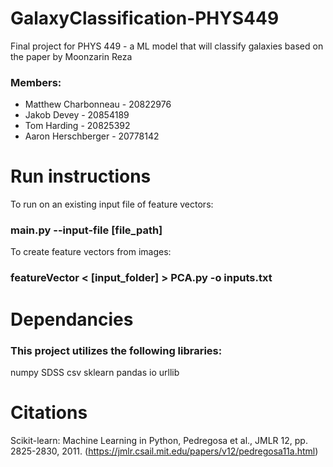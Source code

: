 # GalaxyClassification-PHYS449
 Final project for PHYS 449 - a ML model that will classify galaxies based on the paper by Moonzarin Reza

### Members:
- Matthew Charbonneau - 20822976
- Jakob Devey - 20854189
- Tom Harding - 20825392
- Aaron Herschberger - 20778142

# Run instructions
To run on an existing input file of feature vectors:
### main.py --input-file [file_path]

To create feature vectors from images:
### featureVector < [input_folder] > PCA.py -o inputs.txt

# Dependancies
### This project utilizes the following libraries:
numpy
SDSS
csv
sklearn
pandas
io
urllib

# Citations
Scikit-learn: Machine Learning in Python, Pedregosa et al., JMLR 12, pp. 2825-2830, 2011. (https://jmlr.csail.mit.edu/papers/v12/pedregosa11a.html)
